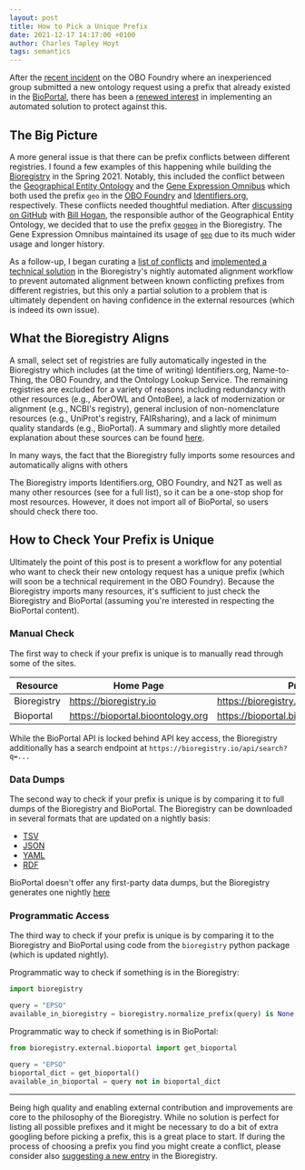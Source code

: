 ```yaml
---
layout: post
title: How to Pick a Unique Prefix
date: 2021-12-17 14:17:00 +0100
author: Charles Tapley Hoyt
tags: semantics
---
```


After the
[recent incident](https://github.com/OBOFoundry/OBOFoundry.github.io/pull/1703)
on the OBO Foundry where an inexperienced group submitted a new ontology request
using a prefix that already existed in the
[BioPortal](https://bioportal.bioontology.org), there has been a
[renewed interest](https://github.com/OBOFoundry/OBOFoundry.github.io/issues/1704)
in implementing an automated solution to protect against this.

## The Big Picture

A more general issue is that there can be prefix conflicts between different
registries. I found a few examples of this happening while building the
[Bioregistry](https://bioregistry.io) in the Spring 2021. Notably, this included
the conflict between the
[Geographical Entity Ontology](https://github.com/ufbmi/geographical-entity-ontology)
and the [Gene Expression Omnibus](https://www.ncbi.nlm.nih.gov/geo/) which both
used the prefix `geo` in the [OBO Foundry](https://obofoundry.org/ontology/geo)
and [Identifiers.org](https://registry.identifiers.org/registry/geo),
respectively. These conflicts needed thoughtful mediation. After
[discussing on GitHub](https://github.com/ufbmi/geographical-entity-ontology/issues/19)
with [Bill Hogan](https://github.com/hoganwr), the responsible author of the
Geographical Entity Ontology, we decided that to use the prefix
[`geogeo`](https://bioregistry.io/registry/geogeo) in the Bioregistry. The Gene
Expression Omnibus maintained its usage of
[`geo`](https://bioregistry.io/registry/geo) due to its much wider usage and
longer history.

As a follow-up, I began curating a
[list of conflicts](https://github.com/biopragmatics/bioregistry/blob/main/src/bioregistry/data/mismatch.json)
and
[implemented a technical solution](https://github.com/biopragmatics/bioregistry/pull/62)
in the Bioregistry's nightly automated alignment workflow to prevent automated
alignment between known conflicting prefixes from different registries, but this
only a partial solution to a problem that is ultimately dependent on having
confidence in the external resources (which is indeed its own issue).

## What the Bioregistry Aligns

A small, select set of registries are fully automatically ingested in the
Bioregistry which includes (at the time of writing) Identifiers.org,
Name-to-Thing, the OBO Foundry, and the Ontology Lookup Service. The remaining
registries are excluded for a variety of reasons including redundancy with other
resources (e.g., AberOWL and OntoBee), a lack of modernization or alignment
(e.g., NCBI's registry), general inclusion of non-nomenclature resources (e.g.,
UniProt's registry, FAIRsharing), and a lack of minimum quality standards (e.g.,
BioPortal). A summary and slightly more detailed explanation about these sources
can be found [here](https://bioregistry.io/summary).

In many ways, the fact that the Bioregistry fully imports some resources and
automatically aligns with others

The Bioregistry imports Identifiers.org, OBO Foundry, and N2T as well as many
other resources (see for a full list), so it can be a one-stop shop for most
resources. However, it does not import all of BioPortal, so users should check
there too.

## How to Check Your Prefix is Unique

Ultimately the point of this post is to present a workflow for any potential who
want to check their new ontology request has a unique prefix (which will soon be
a technical requirement in the OBO Foundry). Because the Bioregistry imports
many resources, it's sufficient to just check the Bioregistry and BioPortal
(assuming you're interested in respecting the BioPortal content).

### Manual Check

The first way to check if your prefix is unique is to manually read through some
of the sites.

| Resource    | Home Page                         | Prefix List                                  |
| ----------- | --------------------------------- | -------------------------------------------- |
| Bioregistry | https://bioregistry.io            | https://bioregistry.io/registry              |
| Bioportal   | https://bioportal.bioontology.org | https://bioportal.bioontology.org/ontologies |

While the BioPortal API is locked behind API key access, the Bioregistry
additionally has a search endpoint at `https://bioregistry.io/api/search?q=...`

### Data Dumps

The second way to check if your prefix is unique is by comparing it to full
dumps of the Bioregistry and BioPortal. The Bioregistry can be downloaded in
several formats that are updated on a nightly basis:

- [TSV](https://github.com/biopragmatics/bioregistry/blob/main/exports/registry/registry.tsv)
- [JSON](https://github.com/biopragmatics/bioregistry/blob/main/exports/registry/registry.json)
- [YAML](https://github.com/biopragmatics/bioregistry/blob/main/exports/registry/registry.yml)
- [RDF](https://github.com/biopragmatics/bioregistry/tree/main/exports/rdf)

BioPortal doesn't offer any first-party data dumps, but the Bioregistry
generates one nightly
[here](https://github.com/biopragmatics/bioregistry/blob/main/src/bioregistry/data/external/bioportal/raw.json)

### Programmatic Access

The third way to check if your prefix is unique is by comparing it to the
Bioregistry and BioPortal using code from the `bioregistry` python package
(which is updated nightly).

Programmatic way to check if something is in the Bioregistry:

```python
import bioregistry

query = "EPSO"
available_in_bioregistry = bioregistry.normalize_prefix(query) is None
```

Programmatic way to check if something is in BioPortal:

```python
from bioregistry.external.bioportal import get_bioportal

query = "EPSO"
bioportal_dict = get_bioportal()
available_in_bioportal = query not in bioportal_dict
```

---

Being high quality and enabling external contribution and improvements are core
to the philosophy of the Bioregistry. While no solution is perfect for listing
all possible prefixes and it might be necessary to do a bit of extra googling
before picking a prefix, this is a great place to start. If during the process
of choosing a prefix you find you might create a conflict, please consider also
[suggesting a new entry](https://github.com/biopragmatics/bioregistry/issues/new/choose)
in the Bioregistry.
